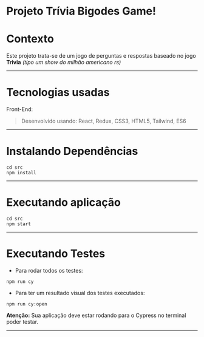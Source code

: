 # Projeto Trívia Bigodes Game!

# Contexto
  
  Este projeto trata-se de um jogo de perguntas e respostas baseado no jogo **Trivia** _(tipo um show do milhão americano rs)_
  
---
# Tecnologias usadas
  Front-End:
  > Desenvolvido usando: React, Redux, CSS3, HTML5, Tailwind, ES6
  
---
# Instalando Dependências
```
cd src
npm install
```
---
# Executando aplicação
```
cd src
npm start
```
---

# Executando Testes
  * Para rodar todos os testes:

```
npm run cy
```
  * Para ter um resultado visual dos testes executados:
 
```
npm run cy:open
```

**Atenção:** Sua aplicação deve estar rodando para o Cypress no terminal poder testar.

---

